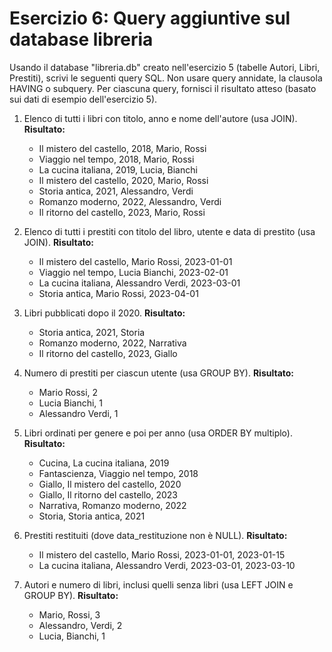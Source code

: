 # Esercizio 6: Query aggiuntive sul database libreria

Usando il database "libreria.db" creato nell'esercizio 5 (tabelle Autori, Libri, Prestiti), scrivi le seguenti query SQL. Non usare query annidate, la clausola HAVING o subquery. Per ciascuna query, fornisci il risultato atteso (basato sui dati di esempio dell'esercizio 5).

1. Elenco di tutti i libri con titolo, anno e nome dell'autore (usa JOIN).
   **Risultato:**
   - Il mistero del castello, 2018, Mario, Rossi
   - Viaggio nel tempo, 2018, Mario, Rossi
   - La cucina italiana, 2019, Lucia, Bianchi
   - Il mistero del castello, 2020, Mario, Rossi
   - Storia antica, 2021, Alessandro, Verdi
   - Romanzo moderno, 2022, Alessandro, Verdi
   - Il ritorno del castello, 2023, Mario, Rossi

2. Elenco di tutti i prestiti con titolo del libro, utente e data di prestito (usa JOIN).
   **Risultato:**
   - Il mistero del castello, Mario Rossi, 2023-01-01
   - Viaggio nel tempo, Lucia Bianchi, 2023-02-01
   - La cucina italiana, Alessandro Verdi, 2023-03-01
   - Storia antica, Mario Rossi, 2023-04-01

3. Libri pubblicati dopo il 2020.
   **Risultato:**
   - Storia antica, 2021, Storia
   - Romanzo moderno, 2022, Narrativa
   - Il ritorno del castello, 2023, Giallo

4. Numero di prestiti per ciascun utente (usa GROUP BY).
   **Risultato:**
   - Mario Rossi, 2
   - Lucia Bianchi, 1
   - Alessandro Verdi, 1

5. Libri ordinati per genere e poi per anno (usa ORDER BY multiplo).
   **Risultato:**
   - Cucina, La cucina italiana, 2019
   - Fantascienza, Viaggio nel tempo, 2018
   - Giallo, Il mistero del castello, 2020
   - Giallo, Il ritorno del castello, 2023
   - Narrativa, Romanzo moderno, 2022
   - Storia, Storia antica, 2021

6. Prestiti restituiti (dove data_restituzione non è NULL).
   **Risultato:**
   - Il mistero del castello, Mario Rossi, 2023-01-01, 2023-01-15
   - La cucina italiana, Alessandro Verdi, 2023-03-01, 2023-03-10

7. Autori e numero di libri, inclusi quelli senza libri (usa LEFT JOIN e GROUP BY).
   **Risultato:**
   - Mario, Rossi, 3
   - Alessandro, Verdi, 2
   - Lucia, Bianchi, 1
